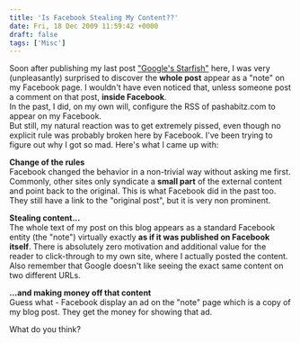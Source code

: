 ```yaml
---
title: 'Is Facebook Stealing My Content??'
date: Fri, 18 Dec 2009 11:59:42 +0000
draft: false
tags: ['Misc']
---
```


Soon after publishing my last post ["Google's Starfish"](http://www.pashabitz.com/2009/12/16/Googles+Starfish.aspx) here, I was very (unpleasantly) surprised to discover the **whole post** appear as a "note" on my Facebook page. I wouldn't have even noticed that, unless someone post a comment on that post, **inside Facebook**.  
In the past, I did, on my own will, configure the RSS of pashabitz.com to appear on my Facebook.  
But still, my natural reaction was to get extremely pissed, even though no explicit rule was probably broken here by Facebook. I've been trying to figure out why I got so mad. Here's what I came up with:  
  
**Change of the rules**  
Facebook changed the behavior in a non-trivial way without asking me first. Commonly, other sites only syndicate a **small part** of the external content and point back to the original. This is what Facebook did in the past too.  
They still have a link to the "original post", but it is very non prominent.  
  
**Stealing content...**  
The whole text of my post on this blog appears as a standard Facebook entity (the "note") virtually exactly **as if it was published on Facebook itself**. There is absolutely zero motivation and additional value for the reader to click-through to my own site, where I actually posted the content. Also remember that Google doesn't like seeing the exact same content on two different URLs.  
  
**...and making money off that content**  
Guess what - Facebook display an ad on the "note" page which is a copy of my blog post. They get the money for showing that ad.  
  
  
What do you think?